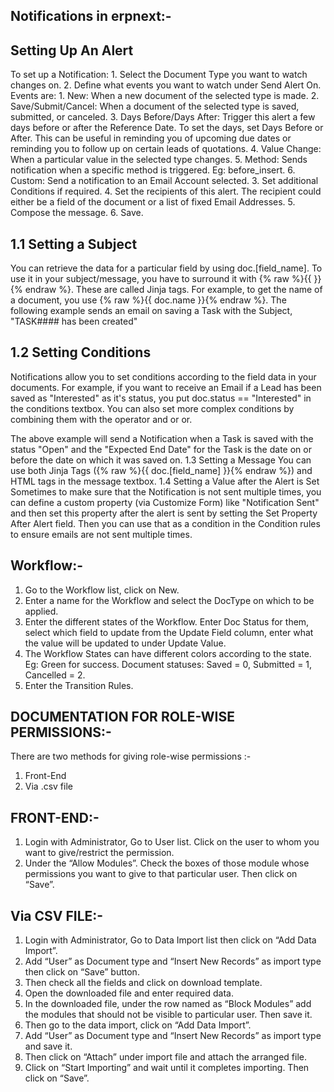 ## Notifications in erpnext:- 



## Setting Up An Alert 

To set up a Notification:
    1. Select the Document Type you want to watch changes on. 
    2. Define what events you want to watch under Send Alert On. Events are: 
        1. New: When a new document of the selected type is made. 
        2. Save/Submit/Cancel: When a document of the selected type is saved, submitted, or canceled. 
        3. Days Before/Days After: Trigger this alert a few days before or after the Reference Date. To set the days, set Days Before or After. This can be useful in reminding you of upcoming due dates or reminding you to follow up on certain leads of quotations. 
        4. Value Change: When a particular value in the selected type changes. 
        5. Method: Sends notification when a specific method is triggered. Eg: before_insert. 
        6. Custom: Send a notification to an Email Account selected. 
    3. Set additional Conditions if required. 
    4. Set the recipients of this alert. The recipient could either be a field of the document or a list of fixed Email Addresses. 
    5. Compose the message. 
    6. Save. 

## 1.1 Setting a Subject 

You can retrieve the data for a particular field by using doc.[field_name]. To use it in your subject/message, you have to surround it with {% raw %}{{ }}{% endraw %}. These are called Jinja tags. For example, to get the name of a document, you use {% raw %}{{ doc.name }}{% endraw %}. The following example sends an email on saving a Task with the Subject, "TASK#### has been created"

## 1.2 Setting Conditions 

Notifications allow you to set conditions according to the field data in your documents. For example, if you want to receive an Email if a Lead has been saved as "Interested" as it's status, you put doc.status == "Interested" in the conditions textbox. You can also set more complex conditions by combining them with the operator and or or.

The above example will send a Notification when a Task is saved with the status "Open" and the "Expected End Date" for the Task is the date on or before the date on which it was saved on.
1.3 Setting a Message 
You can use both Jinja Tags ({% raw %}{{ doc.[field_name] }}{% endraw %}) and HTML tags in the message textbox.
1.4 Setting a Value after the Alert is Set 
Sometimes to make sure that the Notification is not sent multiple times, you can define a custom property (via Customize Form) like "Notification Sent" and then set this property after the alert is sent by setting the Set Property After Alert field.
Then you can use that as a condition in the Condition rules to ensure emails are not sent multiple times.


## Workflow:-

1. Go to the Workflow list, click on New.
2. Enter a name for the Workflow and select the DocType on which to be applied. 
3. Enter the different states of the Workflow. Enter Doc Status for them, select which field to update from the Update Field column, enter what the value will be updated to under Update Value.
4. The Workflow States can have different colors according to the state. Eg: Green for success. Document statuses: Saved = 0, Submitted = 1, Cancelled = 2.
5.  Enter the Transition Rules.
      
 
## DOCUMENTATION FOR ROLE-WISE PERMISSIONS:-

There are two methods for giving role-wise permissions :-
1. Front-End
2. Via .csv file

## FRONT-END:- 

1. Login with Administrator, Go to User list. Click on the user to whom you want to give/restrict the permission.
2. Under the “Allow Modules”. Check the boxes of those module whose permissions you want to give to that particular user. Then click on “Save”.

## Via CSV FILE:-

1. Login with Administrator, Go to Data Import list then click on “Add Data Import”.
2. Add “User” as Document type and “Insert New Records” as import type then click on “Save” button.
3. Then check all the fields and click on download template.
4. Open the downloaded file and enter required data.
5. In the downloaded file, under the row named as “Block Modules” add the modules that should not be visible to particular user. Then save it.
6. Then go to the data import, click on “Add Data Import”.
7. Add “User” as Document type and “Insert New Records” as import type and save it.
8. Then click on “Attach” under import file and attach the arranged file.
9. Click on “Start Importing” and wait until it completes importing. Then click on “Save”.







